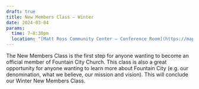 ```yaml
---
draft: true
title: New Members Class — Winter
date: 2024-03-04
params:
  time: 7–8:30pm
  location: "[Matt Ross Community Center – Conference Room](https://maps.app.goo.gl/dcMQEWTgLi7N2AN5A)"
---
```


The New Members Class is the first step for anyone wanting to become an official member of Fountain City Church. This class is also a great opportunity for anyone wanting to learn more about Fountain City (e.g. our denomination, what we believe, our mission and vision). This will conclude our Winter New Members Class.

<!--more-->
